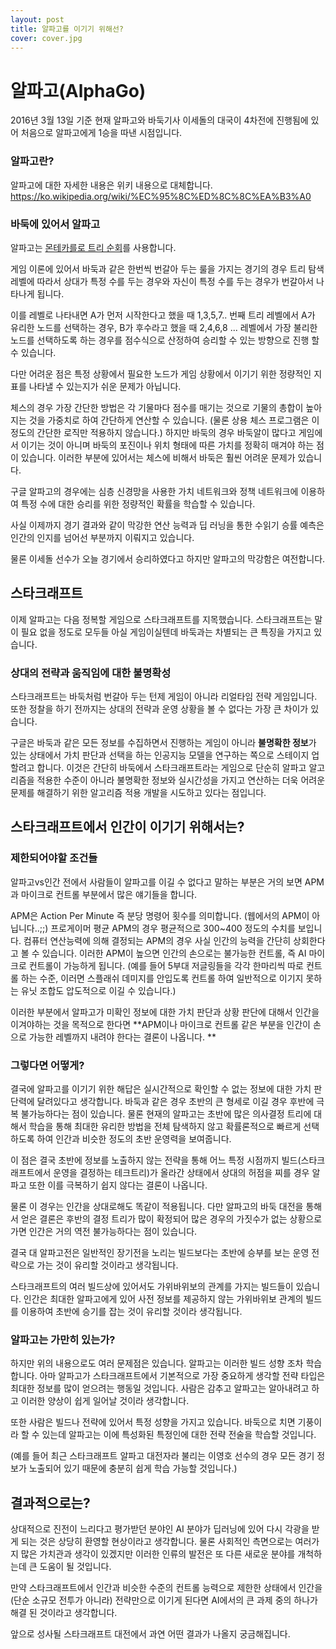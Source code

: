 ```yaml
---
layout: post
title: 알파고를 이기기 위해선?
cover: cover.jpg
---
```



# 알파고(AlphaGo)

2016년 3월 13일 기준 현재 알파고와 바둑기사 이세돌의 대국이 4차전에 진행됨에 있어 처음으로 알파고에게 1승을 따낸 시점입니다.

### 알파고란?

알파고에 대한 자세한 내용은 위키 내용으로 대체합니다.
https://ko.wikipedia.org/wiki/%EC%95%8C%ED%8C%8C%EA%B3%A0


### 바둑에 있어서 알파고

알파고는 [몬테카를로 트리 순회](https://ko.wikipedia.org/wiki/%EB%AA%AC%ED%85%8C%EC%B9%B4%EB%A5%BC%EB%A1%9C_%ED%8A%B8%EB%A6%AC_%ED%83%90%EC%83%89)를 사용합니다. 

게임 이론에 있어서 바둑과 같은 한번씩 번갈아 두는 룰을 가지는 경기의 경우 트리 탐색 레벨에 따라서 상대가 특정 수를 두는 경우와 자신이 특정 수를 두는 경우가 번갈아서 나타나게 됩니다. 

이를 레벨로 나타내면 A가 먼저 시작한다고 했을 때 1,3,5,7.. 번째 트리 레벨에서 A가 유리한 노드를 선택하는 경우, B가 후수라고 했을 때 2,4,6,8 ... 레벨에서 가장 불리한 노드를 선택하도록 하는 경우를 점수식으로 산정하여 승리할 수 있는 방향으로 진행 할 수 있습니다. 

다만 어려운 점은 특정 상황에서 필요한 노드가 게임 상황에서 이기기 위한 정량적인 지표를 나타낼 수 있는지가 쉬운 문제가 아닙니다. 

체스의 경우 가장 간단한 방법은 각 기물마다 점수를 매기는 것으로 기물의 총합이 높아지는 것을 가중치로 하여 간단하게 연산할 수 있습니다. (물론 상용 체스 프로그램은 이정도의 간단한 로직만 적용하지 않습니다.) 하지만 바둑의 경우 바둑알이 많다고 게임에서 이기는 것이 아니며 바둑의 포진이나 위치 형태에 따른 가치를 정확히 매겨야 하는 점이 있습니다. 이러한 부분에 있어서는 체스에 비해서 바둑은 훨씬 어려운 문제가 있습니다.

구글 알파고의 경우에는 심층 신경망을 사용한 가치 네트워크와 정책 네트워크에 이용하여 특정 수에 대한 승리를 위한 정량적인 확률을 학습할 수 있습니다. 

사실 이제까지 경기 결과와 같이 막강한 연산 능력과 딥 러닝을 통한 수읽기 승률 예측은 인간의 인지를 넘어선 부분까지 이뤄지고 있습니다.

물론 이세돌 선수가 오늘 경기에서 승리하였다고 하지만 알파고의 막강함은 여전합니다. 



## 스타크래프트 

이제 알파고는 다음 정복할 게임으로 스타크래프트를 지목했습니다. 스타크래프트는 말이 필요 없을 정도로 모두들 아실 게임이실텐데 바둑과는 차별되는 큰 특징을 가지고 있습니다.


### 상대의 전략과 움직임에 대한 불명확성

스타크래프트는 바둑처럼 번갈아 두는 턴제 게임이 아니라 리얼타임 전략 게임입니다. 또한 정찰을 하기 전까지는 상대의 전략과 운영 상황을 볼 수 없다는 가장 큰 차이가 있습니다. 
 
 구글은 바둑과 같은 모든 정보를 수집하면서 진행하는 게임이 아니라 **불명확한 정보**가 있는 상태에서 가치 판단과 선택을 하는 인공지능 모델을 연구하는 쪽으로 스테이지 업할려고 합니다. 이것은 간단히 바둑에서 스타크래프트라는 게임으로 단순히 알파고 알고리즘을 적용한 수준이 아니라 불명확한 정보와 실시간성을 가지고 연산하는 더욱 어려운 문제를 해결하기 위한 알고리즘 적용 개발을 시도하고 있다는 점입니다. 
 


## 스타크래프트에서 인간이 이기기 위해서는?


### 제한되어야할 조건들

알파고vs인간 전에서 사람들이 알파고를 이길 수 없다고 말하는 부분은 거의 보면 APM과 마이크로 컨트롤 부분에서 많은 얘기들을 합니다. 

APM은 Action Per Minute 즉 분당 명령어 횟수를 의미합니다. (웹에서의 APM이 아닙니다..;;) 프로게이머 평균 APM의 경우 평균적으로 300~400 정도의 수치를 보입니다. 컴퓨터 연산능력에 의해 결정되는 APM의 경우 사실 인간의 능력을 간단히 상회한다고 볼 수 있습니다. 이러한 APM이 높으면 인간의 손으로는 불가능한 컨트롤, 즉 AI 마이크로 컨트롤이 가능하게 됩니다. (예를 들어 5부대 저글링들을 각각 한마리씩 따로 컨트롤 하는 수준, 이러면 스플래쉬 데미지를 안입도록 컨트롤 하여 일반적으로 이기지 못하는 유닛 조합도 압도적으로 이길 수 있습니다.)

이러한 부분에서 알파고가 미확인 정보에 대한 가치 판단과 상황 판단에 대해서 인간을 이겨야하는 것을 목적으로 한다면 **APM이나 마이크로 컨트롤 같은 부분을 인간이 손으로 가능한 레벨까지 내려야 한다는 결론이 나옵니다. **



### 그렇다면 어떻게?

결국에 알파고를 이기기 위한 해답은 실시간적으로 확인할 수 없는 정보에 대한 가치 판단력에 달려있다고 생각합니다. 바둑과 같은 경우 초반의 큰 형세로 이길 경우 후반에 극복 불가능하다는 점이 있습니다. 물론 현재의 알파고는 초반에 많은 의사결정 트리에 대해서 학습을 통해 최대한 유리한 방법을 전체 탐색하지 않고 확률론적으로 빠르게 선택하도록 하여 인간과 비슷한 정도의 초반 운영력을 보여줍니다. 

이 점은 결국 초반에 정보를 노출하지 않는 전략을 통해 어느 특정 시점까지 빌드(스타크래프트에서 운영을 결정하는 테크트리)가 올라간 상태에서 상대의 허점을 찌를 경우 알파고 또한 이를 극복하기 쉽지 않다는 결론이 나옵니다.

물론 이 경우는 인간을 상대로해도 똑같이 적용됩니다. 다만 알파고의 바둑 대전을 통해서 얻은 결론은 후반의 결정 트리가 많이 확정되어 많은 경우의 가짓수가 없는 상황으로 가면 인간은 거의 역전 불가능하다는 점이 있습니다. 

결국 대 알파고전은 일반적인 장기전을 노리는 빌드보다는 초반에 승부를 보는 운영 전략으로 가는 것이 유리할 것이라고 생각됩니다. 

스타크래프트의 여러 빌드상에 있어서도 가위바위보의 관계를 가지는 빌드들이 있습니다. 인간은 최대한 알파고에게 있어 사전 정보를 제공하지 않는 가위바위보 관계의 빌드를 이용하여 초반에 승기를 잡는 것이 유리할 것이라 생각됩니다. 


### 알파고는 가만히 있는가?

하지만 위의 내용으로도 여러 문제점은 있습니다. 알파고는 이러한 빌드 성향 조차 학습합니다. 아마 알파고가 스타크래프트에서 기본적으로 가장 중요하게 생각할 전략 타입은 최대한 정보를 많이 얻으려는 행동일 것입니다. 사람은 감추고 알파고는 알아내려고 하고 이러한 양상이 쉽게 일어날 것이라 생각합니다. 

또한 사람은 빌드나 전략에 있어서 특정 성향을 가지고 있습니다. 바둑으로 치면 기풍이라 할 수 있는데 알파고는 이에 특성화된 특정인에 대한 전략 전술을 학습할 것입니다. 

(예를 들어 최근 스타크래프트 알파고 대전자라 불리는 이영호 선수의 경우 모든 경기 정보가 노출되어 있기 때문에 충분히 쉽게 학습 가능할 것입니다.)


## 결과적으로는?

 상대적으로 진전이 느리다고 평가받던 분야인 AI 분야가 딥러닝에 있어 다시 각광을 받게 되는 것은 상당히 환영할 현상이라고 생각합니다. 물론 사회적인 측면으로는 여러가지 많은 가치관과 생각이 있겠지만 이러한 인류의 발전은 또 다른 새로운 분야를 개척하는데 큰 도움이 될 것입니다. 
 
만약 스타크래프트에서 인간과 비슷한 수준의 컨트롤 능력으로 제한한 상태에서 인간을 (단순 소규모 전투가 아니라) 전략만으로 이기게 된다면 AI에서의 큰 과제 중의 하나가 해결 된 것이라고 생각합니다.  

앞으로 성사될 스타크래프트 대전에서 과연 어떤 결과가 나올지 궁금해집니다.